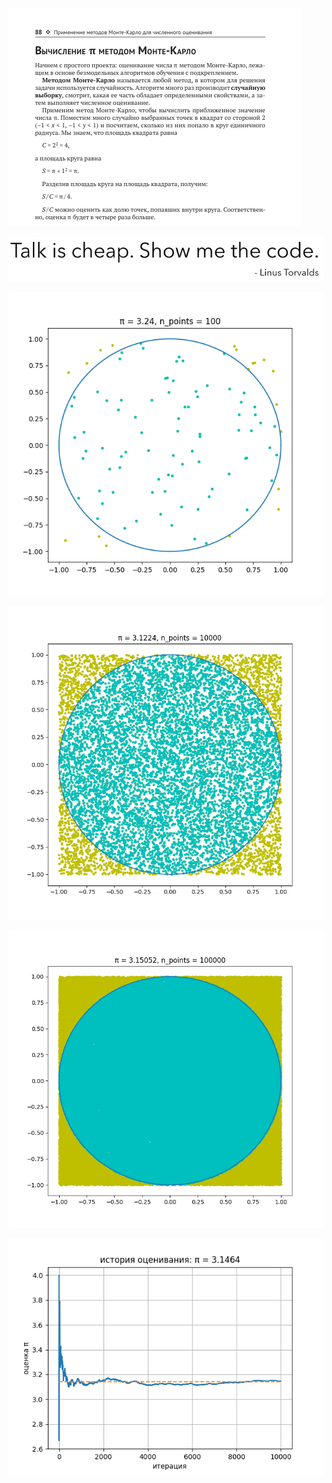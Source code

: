 ![](https://raw.githubusercontent.com/tonypithony/monte-carlo-torch/refs/heads/main/Obuchenie_S_Podkrepleniem_Na_PyTorch_089.png)

![](https://raw.githubusercontent.com/tonypithony/monte-carlo-torch/refs/heads/main/1%20hW61r2KAiyQ8-q879gskuQ.png)

![](https://raw.githubusercontent.com/tonypithony/monte-carlo-torch/refs/heads/main/pi0.png)

![](https://raw.githubusercontent.com/tonypithony/monte-carlo-torch/refs/heads/main/pi.png)

![](https://raw.githubusercontent.com/tonypithony/monte-carlo-torch/refs/heads/main/pi1.png)

![](https://raw.githubusercontent.com/tonypithony/monte-carlo-torch/refs/heads/main/histpi.png)

